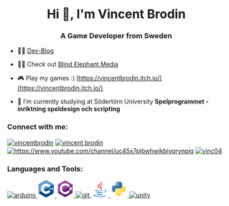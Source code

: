 <h1 align="center">Hi 👋, I'm Vincent Brodin</h1>
<h3 align="center">A Game Developer from Sweden</h3>

- 🧑‍💻 [Dev-Blog](https://vincentbrodin.vercel.app/?order=asc)

- 👷‍♂️ Check out [Blind Elephant Media](https://github.com/Blind-Elephant-Media/)

- 🎮 Play my games :) [https://vincentbrodin.itch.io/](https://vincentbrodin.itch.io/)

- 🏫 I’m currently studying at Södertörn University **Spelprogrammet - inriktning speldesign och scripting**

<h3 align="left">Connect with me:</h3>
<p align="left">
<a href="https://twitter.com/vincentbrodin" target="blank"><img align="center" src="https://raw.githubusercontent.com/rahuldkjain/github-profile-readme-generator/master/src/images/icons/Social/twitter.svg" alt="vincentbrodin" height="30" width="40" /></a>
<a href="https://linkedin.com/in/vincent brodin" target="blank"><img align="center" src="https://raw.githubusercontent.com/rahuldkjain/github-profile-readme-generator/master/src/images/icons/Social/linked-in-alt.svg" alt="vincent brodin" height="30" width="40" /></a>
<a href="https://www.youtube.com/c/https://www.youtube.com/channel/uc45x7pjbwhwikbiyqrynpiq" target="blank"><img align="center" src="https://raw.githubusercontent.com/rahuldkjain/github-profile-readme-generator/master/src/images/icons/Social/youtube.svg" alt="https://www.youtube.com/channel/uc45x7pjbwhwikbiyqrynpiq" height="30" width="40" /></a>
<a href="https://www.leetcode.com/vinc04" target="blank"><img align="center" src="https://raw.githubusercontent.com/rahuldkjain/github-profile-readme-generator/master/src/images/icons/Social/leet-code.svg" alt="vinc04" height="30" width="40" /></a>
</p>

<h3 align="left">Languages and Tools:</h3>
<p align="left"> <a href="https://www.arduino.cc/" target="_blank" rel="noreferrer"> <img src="https://cdn.worldvectorlogo.com/logos/arduino-1.svg" alt="arduino" width="40" height="40"/> </a> <a href="https://www.w3schools.com/cpp/" target="_blank" rel="noreferrer"> <img src="https://raw.githubusercontent.com/devicons/devicon/master/icons/cplusplus/cplusplus-original.svg" alt="cplusplus" width="40" height="40"/> </a> <a href="https://www.w3schools.com/cs/" target="_blank" rel="noreferrer"> <img src="https://raw.githubusercontent.com/devicons/devicon/master/icons/csharp/csharp-original.svg" alt="csharp" width="40" height="40"/> </a> <a href="https://git-scm.com/" target="_blank" rel="noreferrer"> <img src="https://www.vectorlogo.zone/logos/git-scm/git-scm-icon.svg" alt="git" width="40" height="40"/> </a> <a href="https://www.java.com" target="_blank" rel="noreferrer"> <img src="https://raw.githubusercontent.com/devicons/devicon/master/icons/java/java-original.svg" alt="java" width="40" height="40"/> </a> <a href="https://www.python.org" target="_blank" rel="noreferrer"> <img src="https://raw.githubusercontent.com/devicons/devicon/master/icons/python/python-original.svg" alt="python" width="40" height="40"/> </a> <a href="https://unity.com/" target="_blank" rel="noreferrer"> <img src="https://www.vectorlogo.zone/logos/unity3d/unity3d-icon.svg" alt="unity" width="40" height="40"/> </a> </p>
